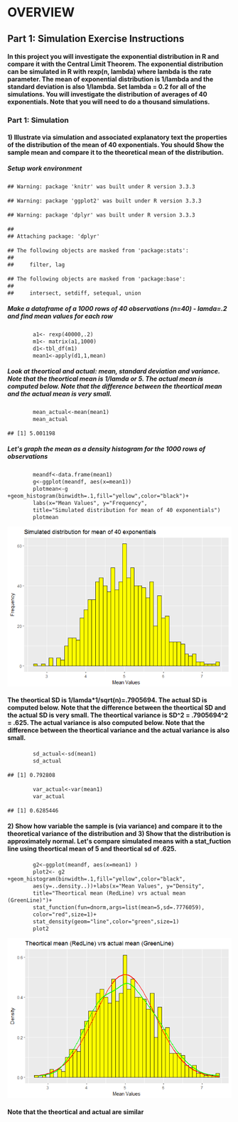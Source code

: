 OVERVIEW
========

Part 1: Simulation Exercise Instructions
----------------------------------------

#### In this project you will investigate the exponential distribution in R and compare it with the Central Limit Theorem. The exponential distribution can be simulated in R with rexp(n, lambda) where lambda is the rate parameter. The mean of exponential distribution is 1/lambda and the standard deviation is also 1/lambda. Set lambda = 0.2 for all of the simulations. You will investigate the distribution of averages of 40 exponentials. Note that you will need to do a thousand simulations.

### Part 1: Simulation

#### 1) Illustrate via simulation and associated explanatory text the properties of the distribution of the mean of 40 exponentials. You should Show the sample mean and compare it to the theoretical mean of the distribution.

##### Setup work environment

    ## Warning: package 'knitr' was built under R version 3.3.3

    ## Warning: package 'ggplot2' was built under R version 3.3.3

    ## Warning: package 'dplyr' was built under R version 3.3.3

    ## 
    ## Attaching package: 'dplyr'

    ## The following objects are masked from 'package:stats':
    ## 
    ##     filter, lag

    ## The following objects are masked from 'package:base':
    ## 
    ##     intersect, setdiff, setequal, union

##### Make a dataframe of a 1000 rows of 40 observations (n=40) - lamda=.2 and find mean values for each row

            a1<- rexp(40000,.2)
            m1<- matrix(a1,1000)
            d1<-tbl_df(m1)
            mean1<-apply(d1,1,mean)

##### Look at theortical and actual: mean, standard deviation and variance. Note that the theortical mean is 1/lamda or 5. The actual mean is computed below. Note that the difference between the theortical mean and the actual mean is very small.

            mean_actual<-mean(mean1)
            mean_actual

    ## [1] 5.001198

##### Let's graph the mean as a density histogram for the 1000 rows of observations

            meandf<-data.frame(mean1)
            g<-ggplot(meandf, aes(x=mean1))
            plotmean<-g +geom_histogram(binwidth=.1,fill="yellow",color="black")+
            labs(x="Mean Values", y="Frequency",
            title="Simulated distribution for mean of 40 exponentials")
            plotmean

![](StatisticalInferenceProjectPart1_files/figure-markdown_strict/graph-1.png)

#### The theortical SD is 1/lamda\*1/sqrt(n)=.7905694. The actual SD is computed below. Note that the difference between the theortical SD and the actual SD is very small. The theortical variance is SD^2 = .7905694^2 = .625. The actual variance is also computed below. Note that the difference between the theortical variance and the actual variance is also small.

            sd_actual<-sd(mean1)
            sd_actual

    ## [1] 0.792808

            var_actual<-var(mean1)
            var_actual

    ## [1] 0.6285446

#### 2) Show how variable the sample is (via variance) and compare it to the theoretical variance of the distribution and 3) Show that the distribution is approximately normal. Let's compare simulated means with a stat\_fuction line using theortical mean of 5 and theortical sd of .625.

            g2<-ggplot(meandf, aes(x=mean1) )
            plot2<- g2 +geom_histogram(binwidth=.1,fill="yellow",color="black",
            aes(y=..density..))+labs(x="Mean Values", y="Density",
            title="Theortical mean (RedLine) vrs actual mean (GreenLine)")+
            stat_function(fun=dnorm,args=list(mean=5,sd=.7776059),
            color="red",size=1)+
            stat_density(geom="line",color="green",size=1) 
            plot2

![](StatisticalInferenceProjectPart1_files/figure-markdown_strict/plot2-1.png)

#### Note that the theortical and actual are similar
